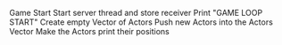 Game Start
Start server thread and store receiver
Print "GAME LOOP START"
Create empty Vector of Actors
Push new Actors into the Actors Vector
Make the Actors print their positions
